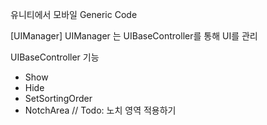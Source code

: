 유니티에서 모바일 Generic Code 


[UIManager]
 UIManager 는 UIBaseController를 통해 UI를 관리
 
 UIBaseController 기능
  - Show
  - Hide
  - SetSortingOrder
  - NotchArea // Todo: 노치 영역 적용하기
